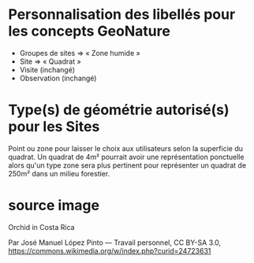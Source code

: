 # Personnalisation des libellés pour les concepts GeoNature

- Groupes de sites => « Zone humide »
- Site => « Quadrat »
- Visite (inchangé)
- Observation (inchangé)


# Type(s) de géométrie autorisé(s) pour les Sites

Point ou zone pour laisser le choix aux utilisateurs selon la superficie du quadrat. Un quadrat de 4m² pourrait avoir une représentation ponctuelle alors qu'un type zone sera plus pertinent pour représenter un quadrat de 250m² dans un milieu forestier. 


# source image

Orchid in Costa Rica

Par José Manuel López Pinto — Travail personnel, CC BY-SA 3.0, https://commons.wikimedia.org/w/index.php?curid=24723631

